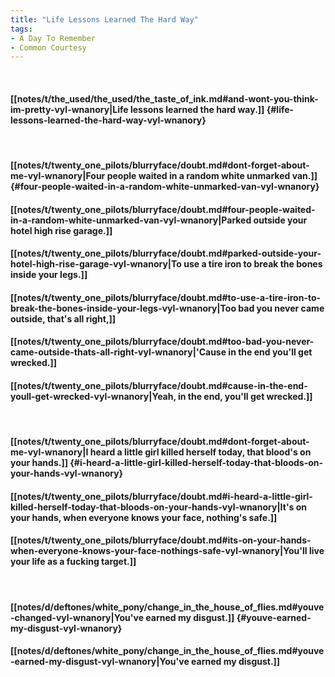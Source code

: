 ```yaml
---
title: "Life Lessons Learned The Hard Way"
tags:
- A Day To Remember
- Common Courtesy
---
```

&nbsp;
#### [[notes/t/the_used/the_used/the_taste_of_ink.md#and-wont-you-think-im-pretty-vyl-wnanory|Life lessons learned the hard way.]] {#life-lessons-learned-the-hard-way-vyl-wnanory}
&nbsp;
#### [[notes/t/twenty_one_pilots/blurryface/doubt.md#dont-forget-about-me-vyl-wnanory|Four people waited in a random white unmarked van.]] {#four-people-waited-in-a-random-white-unmarked-van-vyl-wnanory}
#### [[notes/t/twenty_one_pilots/blurryface/doubt.md#four-people-waited-in-a-random-white-unmarked-van-vyl-wnanory|Parked outside your hotel high rise garage.]]
#### [[notes/t/twenty_one_pilots/blurryface/doubt.md#parked-outside-your-hotel-high-rise-garage-vyl-wnanory|To use a tire iron to break the bones inside your legs.]]
#### [[notes/t/twenty_one_pilots/blurryface/doubt.md#to-use-a-tire-iron-to-break-the-bones-inside-your-legs-vyl-wnanory|Too bad you never came outside, that's all right,]]
#### [[notes/t/twenty_one_pilots/blurryface/doubt.md#too-bad-you-never-came-outside-thats-all-right-vyl-wnanory|'Cause in the end you'll get wrecked.]]
#### [[notes/t/twenty_one_pilots/blurryface/doubt.md#cause-in-the-end-youll-get-wrecked-vyl-wnanory|Yeah, in the end, you'll get wrecked.]]
&nbsp;
#### [[notes/t/twenty_one_pilots/blurryface/doubt.md#dont-forget-about-me-vyl-wnanory|I heard a little girl killed herself today, that blood's on your hands.]] {#i-heard-a-little-girl-killed-herself-today-that-bloods-on-your-hands-vyl-wnanory}
#### [[notes/t/twenty_one_pilots/blurryface/doubt.md#i-heard-a-little-girl-killed-herself-today-that-bloods-on-your-hands-vyl-wnanory|It's on your hands, when everyone knows your face, nothing's safe.]]
#### [[notes/t/twenty_one_pilots/blurryface/doubt.md#its-on-your-hands-when-everyone-knows-your-face-nothings-safe-vyl-wnanory|You'll live your life as a fucking target.]]
&nbsp;
#### [[notes/d/deftones/white_pony/change_in_the_house_of_flies.md#youve-changed-vyl-wnanory|You've earned my disgust.]] {#youve-earned-my-disgust-vyl-wnanory}
#### [[notes/d/deftones/white_pony/change_in_the_house_of_flies.md#youve-earned-my-disgust-vyl-wnanory|You've earned my disgust.]]
